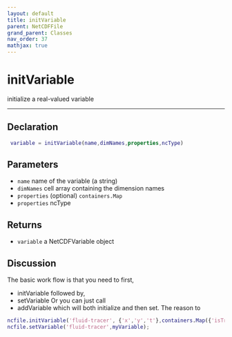 ```yaml
---
layout: default
title: initVariable
parent: NetCDFFile
grand_parent: Classes
nav_order: 37
mathjax: true
---
```


#  initVariable

initialize a real-valued variable


---

## Declaration
```matlab
 variable = initVariable(name,dimNames,properties,ncType)
```
## Parameters
+ `name`  name of the variable (a string)
+ `dimNames`  cell array containing the dimension names
+ `properties`  (optional) `containers.Map`
+ `properties`  ncType

## Returns
+ `variable`  a NetCDFVariable object

## Discussion

  The basic work flow is that you need to first,
  - initVariable followed by,
  - setVariable
  Or you can just call
  - addVariable
  which will both initialize and then set. The reason to
 
  ```matlab
  ncfile.initVariable('fluid-tracer', {'x','y','t'},containers.Map({'isTracer'},{'1'}),'NC_DOUBLE');
  ncfile.setVariable('fluid-tracer',myVariable);
  ```
 
              
